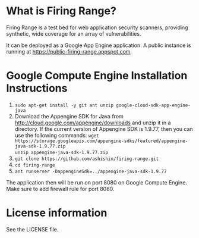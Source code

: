 # What is Firing Range?

Firing Range is a test bed for web application security scanners,
providing synthetic, wide coverage for an array of vulnerabilities.

It can be deployed as a Google App Engine application. A public instance
is running at https://public-firing-range.appspot.com.

# Google Compute Engine Installation Instructions

1. `sudo apt-get install -y git ant unzip google-cloud-sdk-app-engine-java`
1. Download the Appengine SDK for Java from
   http://cloud.google.com/appengine/downloads and unzip it in a directory.
   If the current version of Appengine SDK is 1.9.77, then you can use the following commands:
   `wget https://storage.googleapis.com/appengine-sdks/featured/appengine-java-sdk-1.9.77.zip` <br/>
   `unzip appengine-java-sdk-1.9.77.zip`
1. `git clone https://github.com/ashishin/firing-range.git`
1. `cd firing-range`
1. `ant runserver -DappengineSdk=../appengine-java-sdk-1.9.77`

The application then will be run on port 8080 on Google Compute Engine. Make sure to add firewall rule for port 8080.

# License information

See the LICENSE file.
